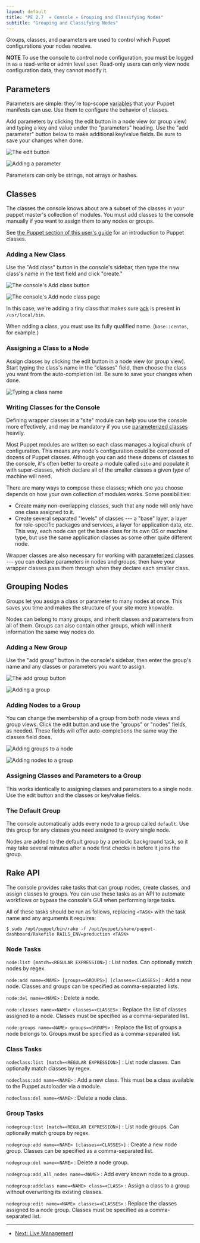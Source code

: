 ```yaml
---
layout: default
title: "PE 2.7  » Console » Grouping and Classifying Nodes"
subtitle: "Grouping and Classifying Nodes"
---
```


Groups, classes, and parameters are used to control which Puppet configurations your nodes receive. 

**NOTE** To use the console to control node configuration, you must be logged in as a read-write or admin level user. Read-only users can only view node configuration data, they cannot modify it.

Parameters
-----

Parameters are simple: they're top-scope [variables](/learning/variables.html) that your Puppet manifests can use. Use them to configure the behavior of classes.

Add parameters by clicking the edit button in a node view (or group view) and typing a key and value under the "parameters" heading. Use the "add parameter" button below to make additional key/value fields. Be sure to save your changes when done.

![The edit button][classes_editbutton]

![Adding a parameter][classes_add_parameter]

Parameters can only be strings, not arrays or hashes. 

Classes
-----

The classes the console knows about are a subset of the classes in your puppet master's collection of modules. You must add classes to the console manually if you want to assign them to any nodes or groups.

See [the Puppet section of this user's guide][puppetnew] for an introduction to Puppet classes.

[puppetnew]: ./puppet_overview.html

### Adding a New Class

Use the "Add class" button in the console's sidebar, then type the new class's name in the text field and click "create."

![The console's Add class button][classes_addclass]

![The console's Add node class page][classes_typingclass]

In this case, we're adding a tiny class that makes sure [ack](http://betterthangrep.com/) is present in `/usr/local/bin`.

When adding a class, you must use its fully qualified name. (`base::centos`, for example.)

### Assigning a Class to a Node

Assign classes by clicking the edit button in a node view (or group view). Start typing the class's name in the "classes" field, then choose the class you want from the auto-completion list. Be sure to save your changes when done.

![Typing a class name][classes_typing_class]


### Writing Classes for the Console

Defining wrapper classes in a "site" module can help you use the console more effectively, and may be mandatory if you use [parameterized classes][paramclass] heavily.

Most Puppet modules are written so each class manages a logical chunk of configuration. This means any node's configuration could be composed of dozens of Puppet classes. Although you can add these dozens of classes to the console, it's often better to create a module called `site` and populate it with super-classes, which declare all of the smaller classes a given _type_ of machine will need. 

There are many ways to compose these classes; which one you choose depends on how your own collection of modules works. Some possibilities:

* Create many non-overlapping classes, such that any node will only have one class assigned to it.
* Create several separated "levels" of classes --- a "base" layer, a layer for role-specific packages and services, a layer for application data, etc. This way, each node can get the base class for its own OS or machine type, but use the same application classes as some other quite different node.

Wrapper classes are also necessary for working with [parameterized classes][paramclass] --- you can declare parameters in nodes and groups, then have your wrapper classes pass them through when they declare each smaller class.

[paramclass]: /guides/parameterized_classes.html

Grouping Nodes
-----

Groups let you assign a class or parameter to many nodes at once. This saves you time and makes the structure of your site more knowable.

Nodes can belong to many groups, and inherit classes and parameters from all of them. Groups can also contain other groups, which will inherit information the same way nodes do.

### Adding a New Group

Use the "add group" button in the console's sidebar, then enter the group's name and any classes or parameters you want to assign. 

![The add group button][classes_group_button]

![Adding a group][classes_add_group]

### Adding Nodes to a Group

You can change the membership of a group from both node views and group views. Click the edit button and use the "groups" or "nodes" fields, as needed. These fields will offer auto-completions the same way the classes field does. 

![Adding groups to a node][classes_groups_to_node]

![Adding nodes to a group][classes_nodes_to_group]

### Assigning Classes and Parameters to a Group

This works identically to assigning classes and parameters to a single node. Use the edit button and the classes or key/value fields.

### The Default Group

The console automatically adds every node to a group called `default`. Use this group for any classes you need assigned to every single node. 

Nodes are added to the default group by a periodic background task, so it may take several minutes after a node first checks in before it joins the group.


Rake API
-----

The console provides rake tasks that can group nodes, create classes, and assign classes to groups. You can use these tasks as an API to automate workflows or bypass the console's GUI when performing large tasks.

All of these tasks should be run as follows, replacing `<TASK>` with the task name and any arguments it requires:

    $ sudo /opt/puppet/bin/rake -f /opt/puppet/share/puppet-dashboard/Rakefile RAILS_ENV=production <TASK>

### Node Tasks

`node:list [match=<REGULAR EXPRESSION>]`
: List nodes. Can optionally match nodes by regex.

`node:add name=<NAME> [groups=<GROUPS>] [classes=<CLASSES>]`
: Add a new node. Classes and groups can be specified as comma-separated lists.

`node:del name=<NAME>`
: Delete a node.

`node:classes name=<NAME> classes=<CLASSES>`
: Replace the list of classes assigned to a node. Classes must be specified as a comma-separated list.

`node:groups name=<NAME> groups=<GROUPS>`
: Replace the list of groups a node belongs to. Groups must be specified as a comma-separated list.

### Class Tasks

`nodeclass:list [match=<REGULAR EXPRESSION>]`
: List node classes. Can optionally match classes by regex.

`nodeclass:add name=<NAME>`
: Add a new class. This must be a class available to the Puppet autoloader via a module.

`nodeclass:del name=<NAME>`
: Delete a node class.

### Group Tasks

`nodegroup:list [match=<REGULAR EXPRESSION>]`
: List node groups. Can optionally match groups by regex.

`nodegroup:add name=<NAME> [classes=<CLASSES>]`
: Create a new node group. Classes can be specified as a comma-separated list.

`nodegroup:del name=<NAME>`
: Delete a node group.

`nodegroup:add_all_nodes name=<NAME>`
: Add every known node to a group.

`nodegroup:addclass name=<NAME> class=<CLASS>`
: Assign a class to a group without overwriting its existing classes.

`nodegroup:edit name=<NAME> classes=<CLASSES>`
: Replace the classes assigned to a node group. Classes must be specified as a comma-separated list.


[classes_add_group]: ./images/console/classes_add_group.png
[classes_add_parameter]: ./images/console/classes_add_parameter.png
[classes_addclass]: ./images/console/classes_addclass.png
[classes_editbutton]: ./images/console/classes_editbutton.png
[classes_group_button]: ./images/console/classes_group_button.png
[classes_groups_to_node]: ./images/console/classes_groups_to_node.png
[classes_nodes_to_group]: ./images/console/classes_nodes_to_group.png
[classes_typing_class]: ./images/console/classes_typing_class.png
[classes_typingclass]: ./images/console/classes_typingclass.png


* * * 

- [Next: Live Management](./console_live.html)

